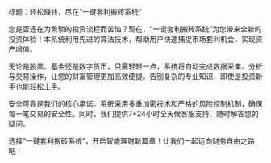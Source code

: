 标题：轻松赚钱，尽在“一键套利搬砖系统”

您是否还在为繁琐的投资流程而苦恼？现在，“一键套利搬砖系统”为您带来全新的投资体验！本系统利用先进的算法技术，帮助用户快速捕捉市场套利机会，实现资产增值。

无论是股票、基金还是数字货币，只需轻轻一点，系统将自动完成数据采集、分析与交易操作，让您的财富管理更加高效便捷。告别复杂的专业知识，即使是投资新手也能轻松上手。

安全可靠是我们的核心承诺。系统采用多重加密技术和严格的风险控制机制，确保每一笔交易的安全性。同时，我们提供7*24小时全天候客服支持，随时解答您的疑问。

选择“一键套利搬砖系统”，开启智能理财新篇章！让我们一起迈向财务自由之路吧！